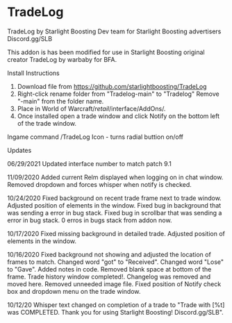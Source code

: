 # TradeLog
TradeLog by Starlight Boosting Dev team for Starlight Boosting advertisers
Discord.gg/SLB

This addon is has been modified for use in Starlight Boosting original creator TradeLog by warbaby for BFA.

Install Instructions
1. Download file from https://github.com/starlightboosting/TradeLog
2. Right-click rename folder from "Tradelog-main" to "Tradelog" Remove "-main" from the folder name.
3. Place in World of Warcraft/_retail_/interface/AddOns/.
4. Once installed open a trade window and click Notify on the bottom left of the trade window.

Ingame command 
/TradeLog Icon - turns radial buttion on/off

Updates

06/29/2021
Updated interface number to match patch 9.1

11/09/2020
Added current Relm displayed when logging on in chat window.
Removed dropdown and forces whisper when notify is checked.

10/24/2020
Fixed background on recent trade frame next to trade window.
Adjusted position of elements in the window.
Fixed bug in background that was sending a error in bug stack.
Fixed bug in scrollbar that was sending a error in bug stack.
0 erros in bugs stack from addon now.


10/17/2020
Fixed missing background in detailed trade.
Adjusted position of elements in the window.

10/16/2020
Fixed background not showing and adjusted the location of frames to match.
Changed word "got" to "Received".
Changed word "Lose" to "Gave".
Added notes in code.
Removed blank space at bottom of the frame.
Trade history window completed!.
Changelog was removed and moved here.
Removed unneeded image file.
Fixed position of Notify check box and dropdown menu on the trade window.

10/12/20
Whisper text changed on completion of a trade to "Trade with [%t] was COMPLETED. Thank you for using Starlight Boosting! Discord.gg/SLB".
